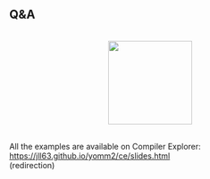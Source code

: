 ## Q&A

<br/>

<center>
<img src="/resources/qr.png" height="150" width="150" />
</center>

<br/>

All the examples are available on Compiler Explorer: https://jll63.github.io/yomm2/ce/slides.html<br/>(redirection)
